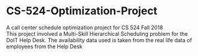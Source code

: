 # CS-524-Optimization-Project
A call center schedule optimization project for CS 524 Fall 2018<br>
This project involved a Multi-Skill Hierarchical Scheduling problem for the DoIT Help Desk. The availability data used is taken from the real life data of employees from the Help Desk
